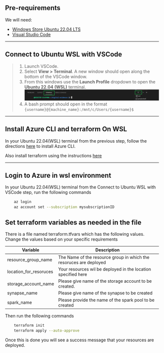 ## Pre-requirements

We will need:

- [Windows Store Ubuntu 22.04 LTS](https://apps.microsoft.com/store/detail/ubuntu-22042-lts/9PN20MSR04DW)
- [Visual Studio Code](https://visualstudio.microsoft.com/downloads/)


---
## Connect to Ubuntu WSL with VSCode

>1. Launch VSCode.
>2. Select **View > Terminal**. A new window should open along the bottom of the VSCode window.
>3. From this windows use the **Launch Profile** dropdown to open the **Ubuntu 22.04 (WSL)** terminal. ![image](images%2Fvscode_terminal_windows.png)
>4. A bash prompt should open in the format `{username}@{machine_name}:/mnt/c/Users/{username}$`
---

## Install Azure CLI and terraform On WSL

In your Ubuntu 22.04(WSL) terminal from the previous step, follow the directions [here](https://docs.microsoft.com/en-us/cli/azure/install-azure-cli-linux) to install Azure CLI.

Also install terraform using the instructions [here](https://developer.hashicorp.com/terraform/install#linux)


---

## Login to Azure in wsl environment 

In your Ubuntu 22.04(WSL) terminal from the Connect to Ubuntu WSL with VSCode step, run the following commands 


``` bash
    az login
    az account set --subscription mysubscriptionID
```

## Set terraform variables as needed in the file 

There is a file named terraform.tfvars which has the following values. Change the values based on your specific requirements

Variable | Description
--- |  ---
resource_group_name |  The Name of the resource group in which the resoruces are deployed 
location_for_resoruces | Your resources wil be deployed in the location specified here 
storage_account_name | Please give name of the storage account to be created.
synapse_name | Please give name of the synapse to be created
spark_name | Please provide the name of the spark pool to be created 



Then run the following commands

``` bash
    terraform init
    terraform apply --auto-approve
```

Once this is done you will see a success message that your resources are deployed.